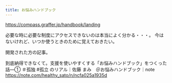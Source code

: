 ```yaml
---
title: お悩みハンドブック
---
```


https://compass.graffer.jp/handbook/landing

必要な時に必要な制度にアクセスできないのは本当によく分かる・・・。
今はないけれど、いつか使うときのために覚えておきたい。

開発された方の記事。

到底納得できなくて。支援を使いやすくする「お悩みハンドブック」をつくった話―① ＃孤独 #孤立 のリアル｜佐藤 まみ　＠お悩みハンドブック｜note
https://note.com/healthy_sato/n/ncfa025a1935d


